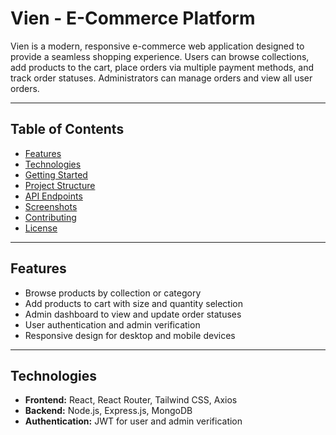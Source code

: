 # Vien - E-Commerce Platform

Vien is a modern, responsive e-commerce web application designed to provide a seamless shopping experience. Users can browse collections, add products to the cart, place orders via multiple payment methods, and track order statuses. Administrators can manage orders and view all user orders.

---

## Table of Contents

- [Features](#features)
- [Technologies](#technologies)
- [Getting Started](#getting-started)
- [Project Structure](#project-structure)
- [API Endpoints](#api-endpoints)
- [Screenshots](#screenshots)
- [Contributing](#contributing)
- [License](#license)

---

## Features

- Browse products by collection or category  
- Add products to cart with size and quantity selection  
- Admin dashboard to view and update order statuses  
- User authentication and admin verification  
- Responsive design for desktop and mobile devices  


---

## Technologies

- **Frontend:** React, React Router, Tailwind CSS, Axios  
- **Backend:** Node.js, Express.js, MongoDB  
- **Authentication:** JWT for user and admin verification  



